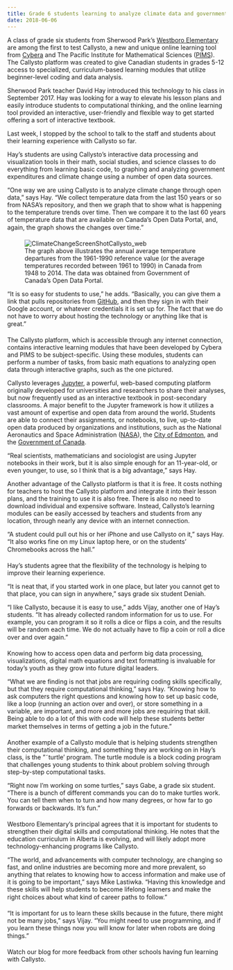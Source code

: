 ```yaml
---
title: Grade 6 students learning to analyze climate data and government spending using Callysto
date: 2018-06-06
---
```

<p><span style="font-weight: 400;">A class of grade six students from Sherwood Park’s </span><a href="https://westboroelementary.ca/" target="_blank" rel="noopener noreferrer">Westboro Elementary</a><span style="font-weight: 400;"> are among the first to test Callysto, a new and unique online learning tool from <a href="http://www.cybera.ca/" target="_blank" rel="noopener noreferrer">Cybera</a> and The Pacific Institute for Mathematical Sciences (</span><a href="https://www.pims.math.ca/" target="_blank" rel="noopener noreferrer">PIMS</a><span style="font-weight: 400;">). The Callysto</span> <span style="font-weight: 400;">platform was created to give Canadian students in grades 5-12 access to specialized, curriculum-based learning modules that utilize beginner-level coding and data analysis.</span></p>



<p><span style="font-weight: 400;">Sherwood Park teacher David Hay introduced this technology to his class in September 2017. Hay was looking for a way to elevate his lesson plans and easily introduce students to computational thinking, and the online learning tool provided an interactive, user-friendly and flexible way to get started offering a sort of interactive textbook.</span></p>



<p><span style="font-weight: 400;">Last week, I stopped by the school to talk to the staff and students about their learning experience with Callysto so far.</span></p>



<p><span style="font-weight: 400;">Hay’s students are using Callysto’s interactive data processing and visualization tools in their math, social studies, and science classes to do everything from learning basic code, to graphing and analyzing government expenditures and climate change using a number of open data sources.</span></p>



<p><span style="font-weight: 400;">“One way we are using Callysto is to analyze climate change through open data,” says Hay. “We collect temperature data from the last 150 years or so from NASA’s repository, and then we graph that to show what is happening to the temperature trends over time. Then we compare it to the last 60 years of temperature data that are available on Canada’s Open Data Portal, and, again, the graph shows the changes over time.”</span></p>



<div class="wp-block-image post-img-shadow wp-image-442 size-full"><figure class="aligncenter"><img decoding="async" src="ClimateChangeScreenShotCallysto_web.png" alt="ClimateChangeScreenShotCallysto_web" class="wp-image-442"><figcaption>The graph above illustrates the annual average temperature departures from the 1961-1990 reference value (or the average temperatures recorded between 1961 to 1990) in Canada from 1948 to 2014. The data was obtained from Government of Canada’s Open Data Portal.</figcaption></figure></div>



<p><span style="font-weight: 400;">“It is so easy for students to use,” he adds. “Basically, you can give them a link that pulls repositories from </span><a href="https://github.com/" target="_blank" rel="noopener noreferrer">GitHub</a><span style="font-weight: 400;">, and then they sign in with their Google account, or whatever credentials it is set up for. The fact that we do not have to worry about hosting the technology or anything like that is great.” </span></p>



<p><span style="font-weight: 400;">The Callysto platform, which is accessible through any internet connection</span><span style="font-weight: 400;">, contains interactive learning modules that have been developed by Cybera and PIMS to be subject-specific. Using these modules, students can perform a number of tasks, from basic math equations to analyzing open data through interactive graphs, such as the one pictured. </span></p>



<!-- <div class="wp-block-image post-img-shadow wp-image-448 size-full"><figure class="aligncenter"><img decoding="async" src="InvestigatingConductivityScreenShotCallysto_web.png" alt="InvestigatingConductivityScreenShotCallysto_web" class="wp-image-448"><figcaption>A sample module where students have taken open data from Edmonton’s Rossdale Epcor water treatment plant collected over a week, along with the readings from their experiment, and, then graphed the conductivity.</figcaption></figure></div> -->



<p><span style="font-weight: 400;">Callysto leverages&nbsp;</span><a href="http://jupyter.org/" target="_blank" rel="noopener noreferrer">Jupyter</a><span style="font-weight: 400;">, a powerful, web-based computing platform originally developed for universities and researchers to share their analyses, but now frequently used as an interactive textbook in post-secondary classrooms. A major benefit to the Jupyter framework is how it utilizes a vast amount of expertise and open data from around the world</span><b>. </b><span style="font-weight: 400;">Students are able to connect their assignments, or notebooks, to live, up-to-date open data produced by organizations and institutions, such as the National Aeronautics and Space Administration (</span><a href="https://data.nasa.gov/" target="_blank" rel="noopener noreferrer">NASA</a><span style="font-weight: 400;">), the </span><a href="https://data.edmonton.ca/" target="_blank" rel="noopener noreferrer">City of Edmonton</a><span style="font-weight: 400;">, and the </span><a href="https://open.canada.ca/en/open-data" target="_blank" rel="noopener noreferrer">Government of Canada</a><span style="font-weight: 400;">. </span></p>



<p><span style="font-weight: 400;">“Real scientists, mathematicians and sociologist are using Jupyter notebooks in their work, but it is also simple enough for an 11-year-old, or even younger, to use, so I think that is a big advantage,” says Hay.</span></p>


<!-- 
<div class="wp-block-image alignnone size-medium wp-image-444"><figure class="alignright"><img decoding="async" src="IMG_2959_web-300x225.jpg" alt="Westboro Elementary Students" class="wp-image-444"><figcaption>Colby, Davin, and Gabe, Grade 6 students at Westboro Elementary School</figcaption></figure></div> -->



<p><span style="font-weight: 400;">Another advantage of the Callysto platform is that it is free. It costs nothing for teachers to host the Callysto platform and integrate it into their lesson plans, and the training to use it is also free. There is also no need to download individual and expensive software. Instead, Callysto’s learning modules can be easily accessed by teachers and students from any location, through nearly any device with an internet connection.</span></p>



<p><span style="font-weight: 400;">“A student could pull out his or her iPhone and use Callysto on it,” says Hay. “It also works fine on my Linux laptop here, or on the students’ Chromebooks across the hall.”</span></p>



<p><span style="font-weight: 400;">Hay’s students agree that the flexibility of the technology is helping to improve their learning experience.</span></p>



<p><span style="font-weight: 400;">“It is neat that, if you started work in one place, but later you cannot get to that place, you can sign in anywhere,” says grade six student Deniah.</span></p>



<!-- <div class="wp-block-image alignnone size-medium wp-image-447"><figure class="alignleft"><img decoding="async" src="IMG_2975_web-225x300.jpg" alt="David Hays with student" class="wp-image-447"><figcaption>David Hay, teacher, and Deniah, Grade 6 student, at Westboro Elementary School</figcaption></figure></div> -->



<p><span style="font-weight: 400;">“I like Callysto, because it is easy to use,” adds </span><span style="font-weight: 400;">Vijay</span><span style="font-weight: 400;">, another one of Hay’s students. “It has already collected random information for us to use. For example, you can program it so it rolls a dice or flips a coin, and the results will be random each time. We do not actually have to flip a coin or roll a dice over and over again.” </span></p>



<p><span style="font-weight: 400;">Knowing how to access open data and perform big data processing, visualizations, digital math equations and text formatting is invaluable for today’s youth as they grow into future digital leaders.</span></p>



<p><span style="font-weight: 400;">“What we are finding is not that jobs are requiring coding skills specifically, but that they require computational thinking,” says Hay. “Knowing how to ask computers the right questions and knowing how to set up basic code, like a loop (running an action over and over), or store something in a variable, are important, and more and more jobs are requiring that skill. Being able to do a lot of this with code will help these students better market themselves in terms of getting a job in the future.”</span></p>



<p><span style="font-weight: 400;">Another example of a Callysto module that is helping students strengthen their computational thinking, and something they are working on in Hay’s class, is the ”˜turtle’ program. The turtle module is a block coding program that challenges young students to think about problem solving through step-by-step computational tasks.</span></p>



<p><span style="font-weight: 400;">“Right now I’m working on some turtles,” says Gabe, a grade six student. “There is a bunch of different commands you can do to make turtles work. You can tell them when to turn and how many degrees, or how far to go forwards or backwards. It’s fun.”</span></p>


<!-- 
<div class="wp-block-image alignnone size-medium wp-image-449"><figure class="alignright"><img decoding="async" src="IMG_2956_web-300x225.jpg" alt="IMG_2956_web" class="wp-image-449"><figcaption>Gabe, Grade 6 student, Westboro Elementary School</figcaption></figure></div> -->



<p><span style="font-weight: 400;">Westboro Elementary’s principal agrees that it is important for students to strengthen their digital skills and computational thinking. He notes that the education curriculum in Alberta is evolving, and will likely adopt more technology-enhancing programs like Callysto.</span></p>



<p><span style="font-weight: 400;">“The world, and advancements with computer technology, are changing so fast, and online industries are becoming more and more prevalent, so anything that relates to knowing how to access information and make use of it is going to be important,” says Mike Lastiwka. “Having this knowledge and these skills will help students to become lifelong learners and make the right choices about what kind of career paths to follow.” </span></p>



<p><span style="font-weight: 400;">“It is important for us to learn these skills because in the future, there might not be many jobs,” says </span><span style="font-weight: 400;">Vijay</span><span style="font-weight: 400;">. “You might need to use programming, and if you learn these things now you will know for later when robots are doing things.”</span></p>



<p><span style="font-weight: 400;">Watch our blog for more feedback from other schools having fun learning with Callysto.</span></p>

